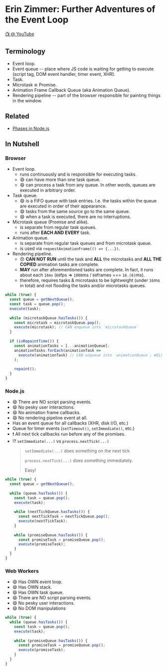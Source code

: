 # Erin Zimmer: Further Adventures of the Event Loop

[📺 @ YouTube](https://www.youtube.com/watch?v=u1kqx6AenYw)

## Terminology

* Event loop.
* Event queue -- place where JS code is waiting for getting to execute (script tag, DOM event handler, timer event, XHR).
* Task.
* Microtask ≅ Promise.
* Animation Frame Callback Queue (aka Animation Queue).
* Rendering pipeline -- part of the browser responsible for painting things in the window.

## Related

* [Phases in Node.js](https://medium.freecodecamp.org/walking-inside-nodejs-event-loop-85caeca391a9)

## In Nutshell

### Browser

* Event loop.
  * runs continuously and is responsible for executing tasks.
  * 😄 can have more than one task queue.
  * 😄 can process a task from any queue. In other words, queues are executed in arbitrary order.
* Task queue.
  * 😄 is a FIFO queue with task entries. I.e. the tasks within the queue are executed in order of their appearance.
  * 😄 tasks from the same source go to the same queue.
  * 😄 when a task is executed, there are no interruptions. 
* Microtask queue (Promise and alike).
  * is separate from regular task queues.
  * runs after **EACH AND EVERY** task.
* Animation queue.
  * is separate from regular task queues and from microtask queue.
  * is used via `requestAnimationFrame(() => {...})`.
* Rendering pipeline.
  * 😞 **CAN NOT RUN** until the task and **ALL** the microtasks and **ALL THE COPIED** animation tasks are complete.
  * **MAY** run after aforementioned tasks are complete. In fact, it runs about each `16ms` (`60`fps => `1000`ms / `60`frames === `16.(6)`ms).
  * therefore, requires tasks & microtasks to be lightweight (under `16`ms in total) and not flooding the tasks and/or microtasks queues.

```js
while (true) {
  const queue = getNextQueue();
  const task = queue.pop();
  execute(task);
  
  while (microtaskQueue.hasTasks()) {
    const microtask = microtaskQueue.pop();
    execute(microtask); // CAN enqueue into `microtaskQueue`
  }
  
  if (isRepaintTime()) {
    const animationTasks = [...animationQueue];
    animationTasks.forEach(animationTask =>
      execute(animationTask) // CAN enqueue into `animationQueue`; WILL NOT enqueue into `animationTasks`
    );
  
    repaint();
  }
}
```

### Node.js

* 😄 There are NO script parsing events.
* 😄 No pesky user interactions.
* 😄 No animation frame callbacks.
* 😄 No rendering pipeline event at all.
* Has an event queue for all callbacks (XHR, disk I/O, etc.)
* Queue for timer events (`setTimeout()`, `setImmediate()`, etc.)
* ❗ All next tick callbacks run before any of the promises.
* ⁉️ `setImmediate(...)` vs `process.nextTick(...)`
  > `setImmediate(...)` does something on the next tick
  > 
  > `process.nextTick(...)` does something immediately.
  > 
  > Easy!
  
```js
while (true) {
  const queue = getNextQueue();
  
  while (queue.hasTasks()) {
    const task = queue.pop();
    execute(task);
    
    while (nextTickQueue.hasTasks()) {
      const nextTickTask = nextTickQueue.pop();
      execute(nextTickTask);
    }
    
    while (promiseQueue.hasTasks()) {
      const promiseTask = promiseQueue.pop();
      execute(promiseTask);
    }
  }
}
```

### Web Workers

* 😄 Has OWN event loop.
* 😄 Has OWN stack.
* 😄 Has OWN task queue.
* 😄 There are NO script parsing events.
* 😄 No pesky user interactions.
* 😄 No DOM manipulations

```js
while (true) {
  while (queue.hasTasks()) {
    const task = queue.pop();
    execute(task);
    
    while (promiseQueue.hasTasks()) {
      const promiseTask = promiseQueue.pop();
      execute(promiseTask);
    }
  }
}
```
